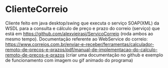 # ClienteCorreio
Cliente feito em java desktop/swing que executa o serviço SOAP(XML) da WSDL para a consulta e cálculo de preço e prazo do correio (serviço) que está em https://github.com/alexvieirasj/ServicoCorreio (roda ambos ao mesmo tempo). Documentação referente ao WebService do correio: https://www.correios.com.br/enviar-e-receber/ferramentas/calculador-remoto-de-precos-e-prazos/pdf/manual-de-implementacao-do-calculo-remoto-de-precos-e-prazos  (criar uma documentação no github e exemplo de funcionamento com imagem ou gif animado do programa)
